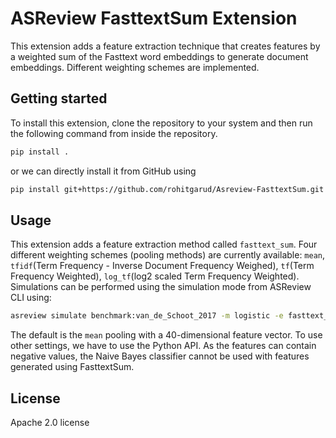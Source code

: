 # ASReview FasttextSum Extension
This extension adds a feature extraction technique that creates features by a weighted sum of the Fasttext word embeddings to generate document embeddings. Different weighting schemes are implemented.

## Getting started
To install this extension, clone the repository to your system and then run the following command from inside the repository.

```bash
pip install .
```

or we can directly install it from GitHub using

```bash
pip install git+https://github.com/rohitgarud/Asreview-FasttextSum.git
```

## Usage
This extension adds a feature extraction method called `fasttext_sum`. Four different weighting schemes (pooling methods) are currently available: `mean`, `tfidf`(Term Frequency - Inverse Document Frequency Weighed), `tf`(Term Frequency Weighted), `log_tf`(log2 scaled Term Frequency Weighted). Simulations can be performed using the simulation mode from ASReview CLI using:

```bash
asreview simulate benchmark:van_de_Schoot_2017 -m logistic -e fasttext_sum
```
The default is the `mean` pooling with a 40-dimensional feature vector. To use other settings, we have to use the Python API. As the features can contain negative values, the Naive Bayes classifier cannot be used with features generated using FasttextSum. 

## License

Apache 2.0 license
